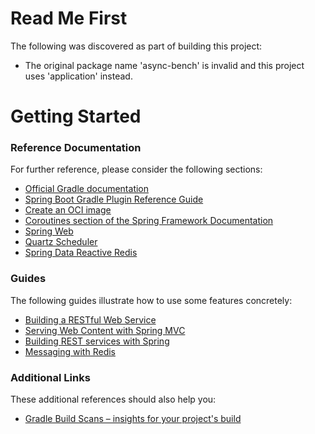 # Read Me First
The following was discovered as part of building this project:

* The original package name 'async-bench' is invalid and this project uses 'application' instead.

# Getting Started

### Reference Documentation
For further reference, please consider the following sections:

* [Official Gradle documentation](https://docs.gradle.org)
* [Spring Boot Gradle Plugin Reference Guide](https://docs.spring.io/spring-boot/3.5.0/gradle-plugin)
* [Create an OCI image](https://docs.spring.io/spring-boot/3.5.0/gradle-plugin/packaging-oci-image.html)
* [Coroutines section of the Spring Framework Documentation](https://docs.spring.io/spring-framework/reference/6.2.7/languages/kotlin/coroutines.html)
* [Spring Web](https://docs.spring.io/spring-boot/3.5.0/reference/web/servlet.html)
* [Quartz Scheduler](https://docs.spring.io/spring-boot/3.5.0/reference/io/quartz.html)
* [Spring Data Reactive Redis](https://docs.spring.io/spring-boot/3.5.0/reference/data/nosql.html#data.nosql.redis)

### Guides
The following guides illustrate how to use some features concretely:

* [Building a RESTful Web Service](https://spring.io/guides/gs/rest-service/)
* [Serving Web Content with Spring MVC](https://spring.io/guides/gs/serving-web-content/)
* [Building REST services with Spring](https://spring.io/guides/tutorials/rest/)
* [Messaging with Redis](https://spring.io/guides/gs/messaging-redis/)

### Additional Links
These additional references should also help you:

* [Gradle Build Scans – insights for your project's build](https://scans.gradle.com#gradle)

